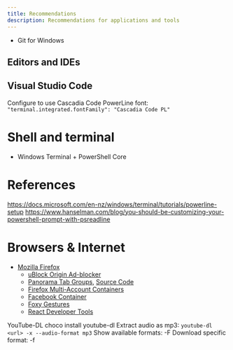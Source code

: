 ```yaml
---
title: Recommendations
description: Recommendations for applications and tools
---
```


* Git for Windows

## Editors and IDEs

## Visual Studio Code

Configure to use Cascadia Code PowerLine font: `"terminal.integrated.fontFamily": "Cascadia Code PL"`

# Shell and terminal

* Windows Terminal + PowerShell Core

# References

https://docs.microsoft.com/en-nz/windows/terminal/tutorials/powerline-setup
https://www.hanselman.com/blog/you-should-be-customizing-your-powershell-prompt-with-psreadline

# Browsers & Internet

* [Mozilla Firefox](https://www.mozilla.org/en-US/firefox/)
    * [uBlock Origin Ad-blocker](https://addons.mozilla.org/en-US/firefox/addon/ublock-origin/)
    * [Panorama Tab Groups](https://addons.mozilla.org/en-US/firefox/addon/panorama-tab-groups/), [Source Code](https://github.com/projectdelphai/panorama-tab-groups)
    * [Firefox Multi-Account Containers](https://addons.mozilla.org/en-US/firefox/addon/multi-account-containers/)
    * [Facebook Container](https://addons.mozilla.org/en-US/firefox/addon/facebook-container/)
    * [Foxy Gestures](https://addons.mozilla.org/en-US/firefox/addon/foxy-gestures/)
    * [React Developer Tools](https://addons.mozilla.org/en-US/firefox/addon/react-devtools/)

YouTube-DL
    choco install youtube-dl
    Extract audio as mp3: `youtube-dl <url> -x --audio-format mp3`
    Show available formats: -F
    Download specific format: -f <formatcode>